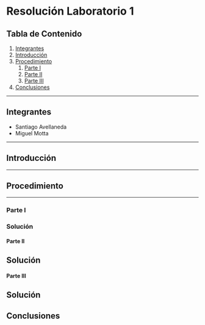 # Resolución Laboratorio 1

## Tabla de Contenido
1. [Integrantes](#integrantes)
2. [Introducción](#introducción)
3. [Procedimiento](#procedimiento)
    1. [Parte I](#Parte-i)
    2. [Parte II](#parte-ii)
    3. [Parte III](#parte-iii)
5. [Conclusiones](#conclusiones)

---

## Integrantes
- Santiago Avellaneda
- Miguel Motta

---

## Introducción


---

## Procedimiento
---

### Parte I

### Solución

#### Parte II

## Solución

#### Parte III

## Solución


## Conclusiones
